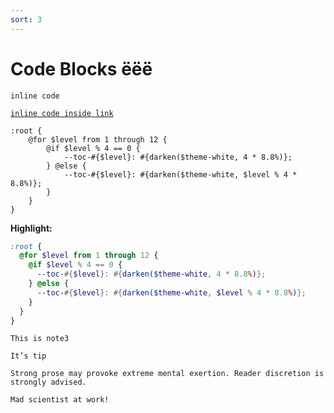 ```yaml
---
sort: 3
---
```


# Code Blocks ёёё

`inline code`

[`inline code inside link`](./)

```
:root {
	@for $level from 1 through 12 {
		@if $level % 4 == 0 {
			--toc-#{$level}: #{darken($theme-white, 4 * 8.8%)};
		} @else {
			--toc-#{$level}: #{darken($theme-white, $level % 4 * 8.8%)};
		}
	}
}
```

**Highlight:**

``` scss
:root {
  @for $level from 1 through 12 {
    @if $level % 4 == 0 {
      --toc-#{$level}: #{darken($theme-white, 4 * 8.8%)};
    } @else {
      --toc-#{$level}: #{darken($theme-white, $level % 4 * 8.8%)};
    }
  }
}
```

``` note
This is note3
```

``` tip
It’s tip
```

``` warning
Strong prose may provoke extreme mental exertion. Reader discretion is strongly advised.
```

``` danger
Mad scientist at work!
```

